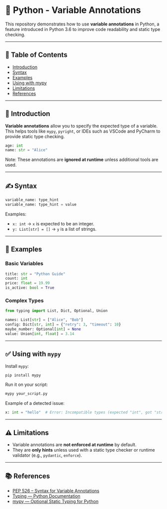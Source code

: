  # 🐍 Python - Variable Annotations

This repository demonstrates how to use **variable annotations** in Python, a feature introduced in Python 3.6 to improve code readability and static type checking.

---

## 📘 Table of Contents

- [Introduction](#introduction)
- [Syntax](#syntax)
- [Examples](#examples)
- [Using with mypy](#using-with-mypy)
- [Limitations](#limitations)
- [References](#references)

---

## 🧠 Introduction

**Variable annotations** allow you to specify the expected type of a variable. This helps tools like `mypy`, `pyright`, or IDEs such as VSCode and PyCharm to provide static type checking.

```python
age: int
name: str = "Alice"
```

Note: These annotations are **ignored at runtime** unless additional tools are used.

---

## ✍️ Syntax

```python
variable_name: type_hint
variable_name: type_hint = value
```

Examples:

- `x: int` → `x` is expected to be an integer.
- `y: List[str] = []` → `y` is a list of strings.

---

## 📌 Examples

### Basic Variables

```python
title: str = "Python Guide"
count: int
price: float = 19.99
is_active: bool = True
```

### Complex Types

```python
from typing import List, Dict, Optional, Union

names: List[str] = ["Alice", "Bob"]
config: Dict[str, int] = {"retry": 3, "timeout": 10}
maybe_number: Optional[int] = None
value: Union[int, float] = 3.14
```

---

## ✅ Using with `mypy`

Install `mypy`:

```bash
pip install mypy
```

Run it on your script:

```bash
mypy your_script.py
```

Example of a detected issue:

```python
x: int = "hello"  # Error: Incompatible types (expected "int", got "str")
```

---

## ⚠️ Limitations

- Variable annotations are **not enforced at runtime** by default.
- They are **only hints** unless used with a static type checker or runtime validator (e.g., `pydantic`, `enforce`).

---

## 📚 References

- [PEP 526 – Syntax for Variable Annotations](https://peps.python.org/pep-0526/)
- [Typing — Python Documentation](https://docs.python.org/3/library/typing.html)
- [mypy — Optional Static Typing for Python](http://mypy-lang.org/)
